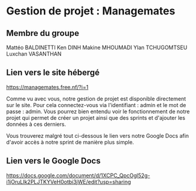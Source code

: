 # Gestion de projet : Managemates

## Membre du groupe
Mattéo BALDINETTI
Ken DINH
Makine MHOUMADI
Ylan TCHUGOMTSEU
Luxchan VASANTHAN

## Lien vers le site hébergé 
https://managemates.free.nf/?i=1

Comme vu avec vous, notre gestion de projet est disponible directement sur le site.
Pour cela connectez-vous via l'identifiant : admin et le mot de passe : admin.
Vous pourrez bien entendu voir le fonctionnement de notre projet qui permet de créer un projet ainsi que des sprints et d'ajouter les données à ces derniers.

Vous trouverez malgré tout ci-dessous le lien vers notre Google Docs afin d'avoir accès à notre sprint de manière plus simple.

## Lien vers le Google Docs

https://docs.google.com/document/d/1XCPC_QpcOgl52g-i1jOruLIk2PLJTKYVeH0otbi3jWE/edit?usp=sharing
